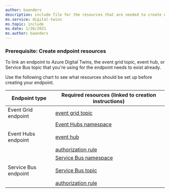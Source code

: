 ```yaml
---
author: baanders
description: include file for the resources that are needed to create Azure Digital Twins endpoints
ms.service: digital-twins
ms.topic: include
ms.date: 1/26/2021
ms.author: baanders
---
```


### Prerequisite: Create endpoint resources

To link an endpoint to Azure Digital Twins, the event grid topic, event hub, or Service Bus topic that you're using for the endpoint needs to exist already.

Use the following chart to see what resources should be set up before creating your endpoint.

| Endpoint type | Required resources (linked to creation instructions) |
| --- | --- |
| Event Grid endpoint | [event grid topic](../articles/event-grid/custom-event-quickstart-portal.md#create-a-custom-topic) |
| Event Hubs endpoint | [Event&nbsp;Hubs&nbsp;namespace](../articles/event-hubs/event-hubs-create.md)<br/><br/>[event hub](../articles/event-hubs/event-hubs-create.md)<br/><br/>[authorization rule](../articles/event-hubs/authorize-access-shared-access-signature.md) | 
| Service Bus endpoint | [Service Bus namespace](../articles/service-bus-messaging/service-bus-quickstart-topics-subscriptions-portal.md)<br/><br/>[Service Bus topic](../articles/service-bus-messaging/service-bus-quickstart-topics-subscriptions-portal.md)<br/><br/>[authorization rule](../articles/service-bus-messaging/service-bus-authentication-and-authorization.md#shared-access-signature) |